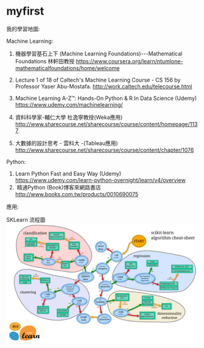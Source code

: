 # myfirst
我的學習地圖:

Machine Learning:
1.  機器學習基石上下 (Machine Learning Foundations)---Mathematical Foundations 林軒田教授
https://www.coursera.org/learn/ntumlone-mathematicalfoundations/home/welcome

2. Lecture 1 of 18 of Caltech's Machine Learning Course - CS 156 by Professor Yaser Abu-Mostafa.
http://work.caltech.edu/telecourse.html

3. Machine Learning A-Z™: Hands-On Python & R In Data Science (Udemy)
https://www.udemy.com/machinelearning/

4. 資料科學家-輔仁大學 杜逸寧教授(Weka應用)
http://www.sharecourse.net/sharecourse/course/content/homepage/1137

5. 大數據的設計思考 - 雲科大 -(Tableau應用)
http://www.sharecourse.net/sharecourse/course/content/chapter/1076


Python:
1.  Learn Python Fast and Easy Way (Udemy)
https://www.udemy.com/learn-python-overnight/learn/v4/overview 
2.  精通Python (Book)博客來網路書店
http://www.books.com.tw/products/0010690075 

應用:



SKLearn 流程圖
![image](https://github.com/egroeglee/pictures/blob/master/ml_map.png)



